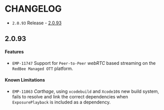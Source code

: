 # CHANGELOG

* `2.0.93` Release - [2.0.93](#2093)

## 2.0.93

#### Features
* `EMP-11747` Support for `Peer-to-Peer` *webRTC* based streaming on the `RedBee Managed OTT` platform.

#### Known Limitations
* `EMP-11863` *Carthage*, using `xcodebuild` and `Xcode10`s new build system, fails to resolve and link the correct dependencies when `ExposurePlayback` is included as a dependency.
